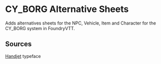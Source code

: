 # CY_BORG Alternative Sheets
Adds alternatives sheets for the NPC, Vehicle, Item and Character for the CY_BORG system in FoundryVTT.

## Sources
[Handjet](https://github.com/rosettatype/Handjet/) typeface
